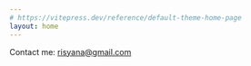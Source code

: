 ```yaml
---
# https://vitepress.dev/reference/default-theme-home-page
layout: home
---
```


<script setup>
    import MyPortfolio from "./components/MyPortfolio.vue"
</script>

<MyPortfolio />

Contact me: [risyana@gmail.com][mailto] 

[mailto]: mailto:risyana@gmail.com